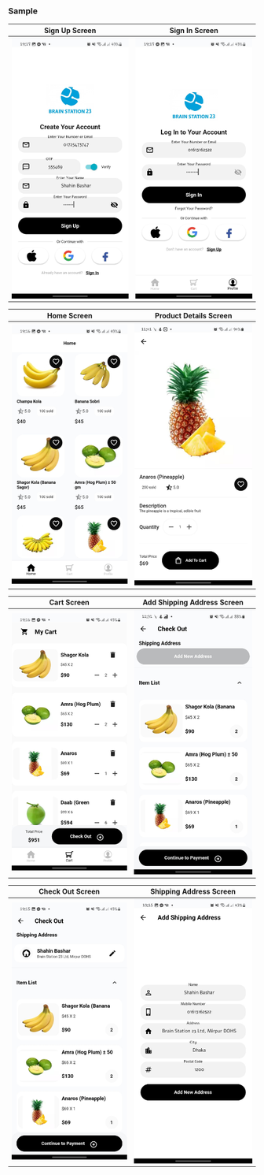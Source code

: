 
### Sample

Sign Up Screen | Sign In Screen
-------------|-----------------
![alt text](screenshots/sign_up.png "Sign Up Screen") | ![alt text](screenshots/sign_in.png "Sign In Screen")

Home Screen | Product Details Screen
-------------|-----------------
![alt text](screenshots/home.png "Home Screen") | ![alt text](screenshots/details.png "Product Details Screen") 

Cart Screen | Add Shipping Address Screen
---------------------- | ------------------
![alt text](screenshots/cart_bs.png "Cart Screen") | ![alt text](screenshots/add_new_address.png "Add Address Screen")

Check Out Screen | Shipping Address Screen
-------------|-----------------
![alt text](screenshots/check_out.png "Check Out Screen") | ![alt text](screenshots/shipping_address.png "Shipping Address Screen")
